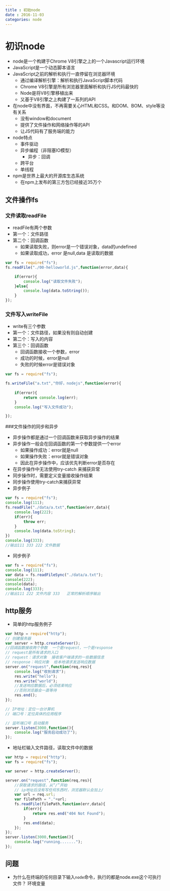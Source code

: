 ```yaml
---
title : 初始node
date : 2016-11-03
categories: node
---
```


# 初识node

- node是一个构建于Chrome V8引擎之上的一个Javascript运行环境
- JavaScript是一个动态脚本语言
- JavaScript之前的解析和执行一直停留在浏览器环境
  + 通过编译解析引擎：解析和执行JavaScript脚本代码
  + Chrome V8引擎是所有浏览器里面解析和执行JS代码最快的
  + Node是将V8引擎移植出来
  + 又基于V8引擎之上构建了一系列的API
- 在node中没有界面，不再需要关心HTML和CSS。和DOM、BOM、style等没有关系
  + 没有window和document
  + 提供了文件操作和网络操作等的API
  + 让JS代码有了服务端的能力
- node特点
  + 事件驱动
  + 异步编程（非阻塞IO模型）
    * 异步：回调
  + 跨平台
  + 单线程
- npm是世界上最大的开源库生态系统
  + 在npm上发布的第三方包已经接近35万个
## 文件操作fs
### 文件读取readFile
* readFile有两个参数
* 第一个：文件路径
* 第二个：回调函数
  * 如果读取失败，则error是一个错误对象，data的undefined
  * 如果读取成功，error 是null,data 是读取的数据
```javascript
var fs = require("fs");
fs.readFile("./00-helloworld.js",function(error,data){

	if(error){
		console.log("读取文件失败");
	}else{
		console.log(data.toString());
	}
});

```
### 文件写入writeFile
* write有三个参数
* 第一个：文件路径，如果没有则自动创建
* 第二个：写入的内容
* 第三个：回调函数
  * 回调函数接收一个参数，error 
  * 成功的时候，error是null
  * 失败的时候error是错误对象
```javascript
var fs = require("fs");

fs.writeFile("a.txt","你好，nodejs",function(error){
	
	if(error){
		return console.log(err);
	}
	console.log("写入文件成功");

});
```
###文件操作的同步和异步
- 异步操作都是通过一个回调函数来获取异步操作的结果
- 异步操作一般会在回调函数的第一个参数提供一个error
  - 如果操作成功：error就是null
  - 如果操作失败：error就是错误对象
  - 因此在异步操作中，应该优先判断error是否存在
- 在异步操作中无法使用try-catch 来捕获异常
- 同步操作时，需要定义变量接收操作结果
- 同步操作使用try-catch来捕获异常
- 异步例子
```javascript
var fs = require("fs");
console.log(111);
fs.readFile("./data/a.txt",function(err,data){
	console.log(222);
	if(err){
		throw err;
	}
	console.log(data.toString);
})
console.log(333);
//输出111 333 222 文件数据
```

- 同步例子
```javascript
var fs = require("fs");
console.log(111);
var data = fs.readFileSync("./data/a.txt");
console(222);
console(data);
console.log(333);
//输出111 222 文件内容 333   正常的解析顺序输出
```

## http服务
- 简单的http服务例子
```javascript
var http = require("http");
// 创建服务器
var server = http.createServer();
//回调函数接收两个参数  一个是request，一个是response
// request是所有请求的入口
// request：请求对象  接收客户端请求的一些数据信息
// response：响应对象  给本地请求发送响应数据
server.on("request",function(req,res){
	console.log("收到请求");
	res.write("hello");
	res.write("world");
	//发送响应数据后，必须结束响应
	//否则浏览器会一直等待
	res.end();
});

// IP地址：定位一台计算机
// 端口号：定位具体的应用程序

// 监听端口号 启动服务
server.listen(3000,function(){
	console.log("服务启动成功了");
});
```
* 地址栏输入文件路径，读取文件中的数据
```javascript
var http = require("http");
var fs = require("fs");

var server = http.createServer();

server.on("request",function(req,res){
	//获取请求的路径，从“/”开始
  	// ip地址后没有写任何东西时，浏览器默认会加上/	
	var url = req.url;
	var filePath = "."+url;
	fs.readFile(filePath,function(err,data){
		if(err){
			return res.end("404 Not Found");
		}
		res.end(data);
	});
});
server.listen(3000,function(){
	console.log("running.......");
});
```

## 问题
* 为什么在终端的任何目录下输入`node`命令，执行的都是node.exe这个可执行文件？   环境变量

